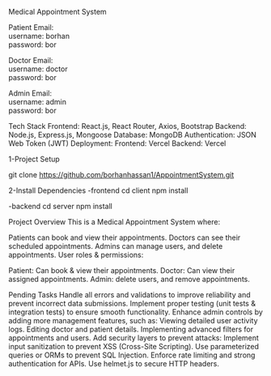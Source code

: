 Medical Appointment System


Patient Email:  
    username: borhan  
    password: bor

Doctor Email:  
    username: doctor  
    password: bor  

Admin Email:  
    username: admin  
    password: bor  


Tech Stack
  Frontend: React.js, React Router, Axios, Bootstrap
  Backend: Node.js, Express.js, Mongoose
  Database: MongoDB
  Authentication: JSON Web Token (JWT)
  Deployment:
  Frontend: Vercel
  Backend: Vercel


1-Project Setup

  git clone https://github.com/borhanhassan1/AppointmentSystem.git

2-Install Dependencies
  -frontend
    cd client
    npm install
  
  -backend
    cd server
    npm install


Project Overview
This is a Medical Appointment System where:

  Patients can book and view their appointments.
  Doctors can see their scheduled appointments.
  Admins can manage users, and delete appointments.
  User roles & permissions:
  
  Patient: Can book & view their appointments.
  Doctor: Can view their assigned appointments.
  Admin: delete users, and remove appointments.


Pending Tasks
  Handle all errors and validations to improve reliability and prevent incorrect data submissions.
  Implement proper testing (unit tests & integration tests) to ensure smooth functionality.
  Enhance admin controls by adding more management features, such as:
  Viewing detailed user activity logs.
  Editing doctor and patient details.
  Implementing advanced filters for appointments and users.
  Add security layers to prevent attacks:
  Implement input sanitization to prevent XSS (Cross-Site Scripting).
  Use parameterized queries or ORMs to prevent SQL Injection.
  Enforce rate limiting and strong authentication for APIs.
  Use helmet.js to secure HTTP headers.
